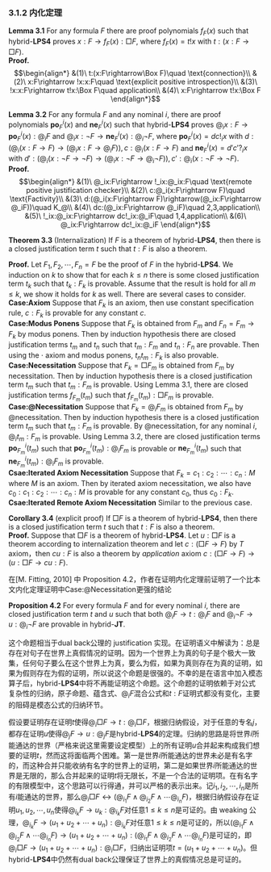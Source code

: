 
### 3.1.2 内化定理
**Lemma 3.1**  For any formula $F$ there are proof polynomials $f_F(x)$ such that $\text{hybrid-}\mathbf{LPS4}$ proves $x:F\rightarrow f_F(x):\Box F$, where $f_F(x)=t!x$ with $t:(x:F\rightarrow\Box F)$.<br>
**Proof.** $$\begin{align*}
    &(1)\ t:(x:F\rightarrow\Box F)\quad \text{connection}\\
    &(2)\ x:F\rightarrow !x:x:F\quad \text{explicit positive introspection}\\
    &(3)\ !x:x:F\rightarrow t!x:\Box F\quad application\\
    &(4)\ x:F\rightarrow t!x:\Box F
\end{align*}$$

**Lemma 3.2**  For any formula $F$ and any nominal $i$, there are proof polynomials $\mathbf{po}_F^i(x)$ and $\mathbf{ne}_F^i(x)$ such that $\text{hybrid-}\mathbf{LPS4}$ proves $@_ix:F\rightarrow \mathbf{po}_F^i(x):@_iF$ and $@_ix:\neg F\rightarrow \mathbf{ne}_F^i(x):@_i\neg F$, where $\mathbf{po}_F^i(x) = dc!_ix$ with $d:(@_i(x:F\rightarrow F)\rightarrow(@_ix:F\rightarrow @_iF)), c:@_i(x:F\rightarrow F)$ and $\mathbf{ne}_F^i(x) = d'c'?_ix$ with $d':(@_i(x:\neg F\rightarrow \neg F)\rightarrow(@_ix:\neg F\rightarrow @_i\neg F)), c':@_i(x:\neg F\rightarrow \neg F)$.<br>
**Proof.** $$\begin{align*}
    &(1)\ @_ix:F\rightarrow !_ix:@_ix:F\quad \text{remote positive justification checker}\\
    &(2)\ c:@_i(x:F\rightarrow F)\quad \text{Factivity}\\
    &(3)\ d:(@_i(x:F\rightarrow F)\rightarrow(@_ix:F\rightarrow @_iF))\quad K_@\\
    &(4)\ dc:(@_ix:F\rightarrow @_iF)\quad 2,3,application\\
    &(5)\ !_ix:@_ix:F\rightarrow dc!_ix:@_iF\quad 1,4,application\\
    &(6)\ @_ix:F\rightarrow dc!_ix:@_iF
\end{align*}$$
<!-- **Proof.** $$\begin{align*}
    &(1)\ @_ix:\neg F\rightarrow ?_ix:@_ix:\neg F\quad \text{remote negetive justification checker}\\
    &(2)\ c:@_i(x:\neg F\rightarrow \neg F)\quad \text{Factivity}\\
    &(3)\ d:(@_i(x:F\rightarrow F)\rightarrow(@_ix:F\rightarrow @_iF))\quad K_@\\
    &(4)\ dc:(@_ix:F\rightarrow @_iF)\quad 2,3,application\\
    &(5)\ !_ix:@_ix:F\rightarrow dc!_ix:@_iF\quad 1,4,application\\
    &(6)\ @_ix:F\rightarrow dc!_ix:@_iF
\end{align*}$$ -->

**Theorem 3.3** (Internalization) If $F$ is a theorem of $\text{hybrid-}\mathbf{LPS4}$, then there is a closed justification term $t$ such that $t:F$ is also a theorem.

**Proof.** Let $F_1,F_2,\cdots,F_n = F$ be the proof of $F$ in the $\text{hybrid-}\mathbf{LPS4}$. We induction on $k$ to show that for each $k\le n$ there is some closed justification term $t_k$ such that $t_k:F_k$ is provable. Assume that the result is hold for all $m\le k$, we show it holds for $k$ as well. There are several cases to consider.<br>
**Case:Axiom** Suppose that $F_k$ is an axiom, then use constant specification rule, $c:F_k$ is provable for any constant $c$.<br>
**Case:Modus Ponens** Suppose that $F_k$ is obtained from $F_{m}$ and $F_{n} = F_m\rightarrow F_k$ by modus ponens. Then by induction hypothesis there are closed justification terms $t_{m}$ and $t_{n}$ such that $t_{m}:F_{m}$ and $t_{n}:F_{n}$ are provable. Then using the $\cdot$ axiom and modus ponens, $t_nt_m:F_k$ is also provable.<br>
**Case:Necessitation** Suppose that $F_k = \Box F_m$ is obtained from $F_{m}$ by necessitation. Then by induction hypothesis there is a closed justification term $t_{m}$ such that $t_{m}:F_{m}$ is provable. Using Lemma 3.1, there are closed justification terms $f_{F_m}(t_m)$ such that $f_{F_m}(t_m):\Box F_m$ is provable. <br>
**Case:@Necessitation** Suppose that $F_k = @_iF_m$ is obtained from $F_{m}$ by @necessitation. Then by induction hypothesis there is a closed justification term $t_{m}$ such that $t_{m}:F_{m}$ is provable. By @necessitation, for any nominal $i$, $@_it_m:F_m$ is provable. Using Lemma 3.2, there are closed justification terms $\mathbf{po}_{F_m}^i(t_m)$ such that $\mathbf{po}_{F_m}^i(t_m):@_iF_m$ is provable or $\mathbf{ne}_{F_m}^i(t_m)$ such that $\mathbf{ne}_{F_m}^i(t_m):@_iF_m$ is provable.<br>
**Csae:Iterated Axiom Necessitation** Suppose that $F_k = c_1:c_2:\cdots:c_n:M$ where $M$ is an axiom. Then by iterated axiom necessitation, we also have $c_0:c_1:c_2:\cdots:c_n:M$ is provable for any constant $c_0$, thus $c_0:F_k$.<br>
**Csae:Iterated Remote Axiom Necessitation** Similar to the previous case.

**Corollary 3.4** (explicit proof) If $\Box F$ is a theorem of $\text{hybrid-}\mathbf{LPS4}$, then there is a closed justification term $t$ such that $t:F$ is also a theorem.<br>
**Proof.** Suppose that $\Box F$ is a theorem of $\text{hybrid-}\mathbf{LPS4}$. Let $u:\Box F$ is a theorem according to internalization theorem and let $c:(\Box F\rightarrow F)$ by $T$ axiom，then $cu:F$ is also a theorem by $application$ axiom $c:(\Box F\rightarrow F)\rightarrow(u:\Box F\rightarrow cu:F)$.

在[M. Fitting, 2010] 中 Proposition 4.2，作者在证明内化定理前证明了一个比本文内化定理证明中Case:@Necessitation更强的结论 

**Proposition 4.2**  For every formula $F$ and for every nominal $i$, there are closed justification term $t$ and $u$ such that both $@_iF\rightarrow t:@_iF$ and $@_i\neg F\rightarrow u:@_i\neg F$ are provable in $\text{hybrid-}\mathbf{JT}$.

这个命题相当于$\text{dual back}$公理的 justification 实现。在证明语义中解读为：总是存在对句子在世界上真假情况的证明。因为一个世界上为真的句子是个极大一致集，任何句子要么在这个世界上为真，要么为假，如果为真则存在为真的证明，如果为假则存在为假的证明，所以说这个命题是很强的。不幸的是在语言中加入模态算子后，$\text{hybrid-}\mathbf{LPS4}$中将不再能证明这个命题。这个命题的证明依赖于对公式复杂性的归纳，原子命题、蕴含式、$@_iF$混合公式和$t:F$证明式都没有变化，主要的阻碍是模态公式的归纳环节。

假设要证明存在证明$t$使得$@_i\Box F\rightarrow t:@_i\Box F$，根据归纳假设，对于任意的专名$j$，都存在证明$u$使得$@_jF\rightarrow u:@_jF$是$\text{hybrid-}\mathbf{LPS4}$的定理。归纳的思路是将世界$i$所能通达的世界（严格来说这里需要设定模型）上的所有证明$u$合并起来构成我们想要的证明$t$，然而这将面临两个困难。第一是世界$i$所能通达的世界未必是有名字的，而这种合并只能收纳有名字的世界上的证明，第二是如果世界$i$所能通达的世界是无限的，那么合并起来的证明$t$将无限长，不是一个合法的证明项。在有名字的有限模型中，这个思路可以行得通，并可以严格的表示出来。记$i_1,i_2,\cdots,i_n$是所有$i$能通达的世界，那么$@_i\Box F\leftrightarrow (@_{i_1}F\land @_{i_2}F\land \cdots @_{i_n}F)$，根据归纳假设存在证明$u_1,u_2,\cdots,u_n$使得$@_{i_k}F\rightarrow u_k:@_{i_k}F$对任意$1\le k\le n$是可证的。由 weaking 公理，$@_{i_k}F\rightarrow (u_1+u_2+\cdots+u_n):@_{i_k}F$对任意$1\le k\le n$是可证的，所以$(@_{i_1}F\land @_{i_2}F\land \cdots @_{i_n}F)\rightarrow (u_1+u_2+\cdots+u_n):(@_{i_1}F\land @_{i_2}F\land \cdots @_{i_n}F)$是可证的，即$@_i\Box F \rightarrow (u_1+u_2+\cdots+u_n):@_i\Box F$，归纳出证明项$t = (u_1+u_2+\cdots+u_n)$。但$\text{hybrid-}\mathbf{LPS4}$中仍然有$\text{dual back}$公理保证了世界上的真假情况总是可证的。

<!-- 没法归纳，可能的方法是添加一个抽象函数，能够从具体证明中抽象出一个证明，这个证明能够证明所有具体证明能够证明的命题。这也是数学证明中实际的解决办法。这在认知语义下不能。
可是没有统一的证明，如何修补这里仍然是有挑战的。可以在$\text{hybrid-}\mathbf{LPS4}$中引入一个新的函数定义的公理$@_i\Box F\rightarrow :@_i\Box F$，没有统一的函数

如果形而上的说，存在一个基础系统，然而也不可能通过概括得到这个基础系统上的证明
项上的函数内化了算子的定义。

关心系统上有什么是重要的，在典范模型的极大一致集下，关心的就是系统上有什么。典范模型的抽象模型就是研究逻辑的模型？

如果$\Gamma$是一个理论，$\Delta$是建立在$\Gamma$上的理论，引理表明，就算所有的后置理论上面都能证明某个事实，也不能证明在基础理论中有这个事实。这会是一个无限长的不合法证明。没法从后往前推。 -->

<!-- **Definition.** (Fully Explanatory) A Fitting model $\mathcal{M}=(\mathcal{G},\mathcal{R},\mathcal{E},\mathcal{V})$ is *fully explanatory* provided that, whenever $\mathcal{M},\Delta\vDash F$ for every $\Delta\in\mathcal{G}$ with $\Gamma\mathcal{R}\Delta$, there is some justification term $t$ so that $\mathcal{M},\Gamma\vDash t:F$.

Fully Explanatory 说的是，如果 $\mathcal{M},\Gamma\vDash\Box F$, 那么存在证明项$t$使得$\mathcal{M},\Gamma\vDash t:F$，这意味着每个世界上可证的事实都存在严格的证明。在$\text{hybrid-}\mathbf{LPS4}$中没法保证模型天然的满足 Fully Explanatory 条件，$\text{hybrid-}\mathbf{JT}$的典范模型却天然的满足。假设要用归纳法证明对于任意$F$，总存在证明项$t$使得$\Box F\rightarrow t:F$可证。当$F$是蕴含式$M\rightarrow N$时，$\Box(M\rightarrow N)$并不能蕴含$\Box\neg M\lor\Box N$，所以从$\neg M$和$N$的证明没法归纳出$M\rightarrow N$的证明。 -->

<!-- **Lemma.**  For every formula $F$ and for every nominal $i$, If there are closed justification term $c$ and $d$ shch that both $@_iF\rightarrow @_ic:F, @_i\neg F\rightarrow @_id:\neg F$ are provable, then there are closed justification term $t$ and $u$ such that both $@_iF\rightarrow t:@_iF$ and $@_i\neg F\rightarrow u:@_i\neg F$ are provable in $\text{hybrid-}\mathbf{LPS4}$. -->

<!-- **Proof.** By induction on the complexity of $F$, defined as the number of connectives, $@$symbols, and $t:$ occurrences in $F$. Case $F$ is propositional atomic immediately follows from the remote fact checker Axioms. Case $F$ is $M\rightarrow N,@_jM,t:M$ has been proved by [M. Fitting, 2010]. What need to be proved is the case $F$ is $\Box X$.<br>
**Case** $F$ is $\Box X$, positive
**Case** $F$ is $\Box X$, negative -->
<!-- 
$$\begin{align*}
    &(1)\ \Box X\rightarrow X\quad T\\
    &(2)\ @_i(\Box X\rightarrow X)\rightarrow(@_i\Box X\rightarrow @_iX)\quad K_@\\
    &(3)\ @_i\Box X\rightarrow @_iX\quad 1,2,MP\\
    &(4)\ @_iX\rightarrow f_i:@_iX\quad \text{remote fact checker}\\
    &(5)\ c:(@_iX\rightarrow @_if_i:X)\quad \text{close fact checker}\\
    &(6)\ c:(@_iX\rightarrow @_if_i:X)\rightarrow(f_i:@_iX\rightarrow cf_i:@_if_i:X)\quad application\\
    &(7)\ f_i:@_iX\rightarrow cf_i:@_if_i:X\quad 5,6,MP\\
    &(8)\ d:@_i(f_i:X\rightarrow\Box X)\quad \text{connection}\\
    &(9)\ e:@_i(f_i:X\rightarrow\Box X)\rightarrow(@_if_i:X\rightarrow @_i\Box X)\quad K_@\\ 
    &(10)\ ed:(@_if_i:X\rightarrow @_i\Box X)\quad 8,9,application\\
    &(11)\ cf_i:@_if_i:X\rightarrow ed(cf_i):@_i\Box X\quad 10,application\\ 
    &(12)\ @_i\Box X\rightarrow ed(cf_i):@_i\Box X\quad 3,4,7,11\\
\end{align*}$$
**subcase** $X$ is $M\rightarrow N$.
$$\begin{align*}
    % &(1)\ @_i\Box(M\rightarrow N)\rightarrow @_i\Box(\neg M\lor N)\quad TAUT\\
    &(1)\ c:(\neg M\rightarrow(M\rightarrow N))\quad TAUT\\
    % &(1)\ c:(\neg M\rightarrow(M\rightarrow N))\rightarrow(d:\neg M\rightarrow cd:(M\rightarrow N))\quad application\\
    &()\ @_ic:(\neg M\rightarrow(M\rightarrow N))\quad @NEC\\
    &()\ !_ic:@_ic:(\neg M\rightarrow(M\rightarrow N))\quad \text{remote positive justification checker}\\ 
    &(2)\ d:\big(c:(\neg M\rightarrow(M\rightarrow N))\rightarrow \Box(\neg M\rightarrow(M\rightarrow N))\big)\quad\text{connection}\\ 
    &(2)\ @_id:\big(c:(\neg M\rightarrow(M\rightarrow N))\rightarrow \Box(\neg M\rightarrow(M\rightarrow N))\big)\quad @NEC\\ 
    &(2)\ !_id:@_id:\big(c:(\neg M\rightarrow(M\rightarrow N))\rightarrow \Box(\neg M\rightarrow(M\rightarrow N))\big)\quad\\ 
    &(2)\ e:\Big(@_id:\big(c:(\neg M\rightarrow(M\rightarrow N))\rightarrow \Box(\neg M\rightarrow(M\rightarrow N))\big)\rightarrow\\
    &\qquad @_i\big(c:(\neg M\rightarrow(M\rightarrow N))\rightarrow \Box(\neg M\rightarrow(M\rightarrow N))\big)\Big)\\
    &()\ h:\Big(@_i\big(c:(\neg M\rightarrow(M\rightarrow N))\rightarrow \Box(\neg M\rightarrow(M\rightarrow N))\big)\rightarrow\\
    &\qquad \big(@_ic:(\neg M\rightarrow(M\rightarrow N))\rightarrow @_i\Box(\neg M\rightarrow(M\rightarrow N))\big)\Big)\quad K_@\\
    &()\ h(e!_id):\big(@_ic:(\neg M\rightarrow(M\rightarrow N))\rightarrow @_i\Box(\neg M\rightarrow(M\rightarrow N))\big)\\
    &()\ h(e!_id)!_ic:@_i\Box(\neg M\rightarrow(M\rightarrow N))\quad\\
    % &()\ \Box(\neg M\rightarrow(M\rightarrow N))\rightarrow(\Box\neg M\rightarrow\Box(M\rightarrow N))\quad K\\
    &()\ k:@_i\big(\Box(\neg M\rightarrow(M\rightarrow N))\rightarrow(\Box\neg M\rightarrow\Box(M\rightarrow N))\big)\quad @NEC\\
    &()\ l:\Big(@_i\big(\Box(\neg M\rightarrow(M\rightarrow N))\rightarrow(\Box\neg M\rightarrow\Box(M\rightarrow N))\big)\rightarrow\\
    &\qquad \big(@_i\Box(\neg M\rightarrow(M\rightarrow N))\rightarrow @_i(\Box\neg M\rightarrow\Box(M\rightarrow N))\big)\Big)\quad K_@\\
    &()\ lk:\big(@_i\Box(\neg M\rightarrow(M\rightarrow N))\rightarrow @_i(\Box\neg M\rightarrow\Box(M\rightarrow N))\big)\quad \\
    &()\ m:\big(@_i(\Box\neg M\rightarrow\Box(M\rightarrow N))\rightarrow(@_i\Box\neg M\rightarrow @_i\Box(M\rightarrow N))\big)\quad K_@\\
    &(3)\ m(lk(h(e!_id)!_ic)):(@_i\Box\neg M\rightarrow @_i\Box(M\rightarrow N))\\
    &()\ @_i\Box\neg M\rightarrow u:@_i\Box\neg M\quad I.H.\\
    &()\ @_i\Box\neg M\rightarrow m(lk(h(e!_id)!_ic))u:@_i\Box(M\rightarrow N)\quad I.H.
\end{align*}$$
By I.N. let $@_i\Box\neg M\rightarrow u:@_i\Box\neg M,@_i\Box N\rightarrow v:@_i\Box N$


书写证明发现，正着想根本找不到思路，直觉也没法直接到达结果。反着想非常的重要。这从一般的公理系统证明就能感觉到。

复杂的原因在于不能用前置条件 -->
